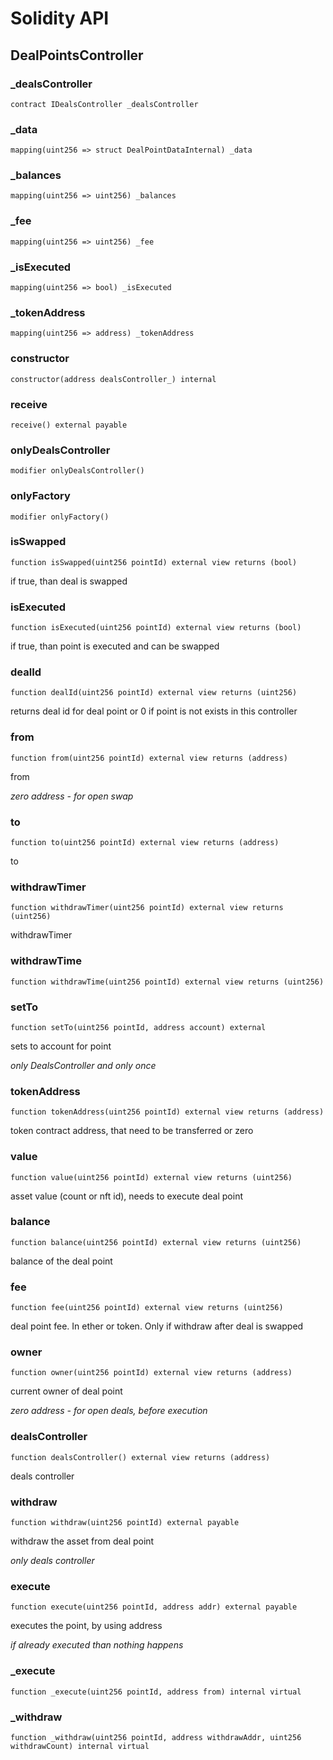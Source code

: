 # Solidity API

## DealPointsController

### _dealsController

```solidity
contract IDealsController _dealsController
```

### _data

```solidity
mapping(uint256 => struct DealPointDataInternal) _data
```

### _balances

```solidity
mapping(uint256 => uint256) _balances
```

### _fee

```solidity
mapping(uint256 => uint256) _fee
```

### _isExecuted

```solidity
mapping(uint256 => bool) _isExecuted
```

### _tokenAddress

```solidity
mapping(uint256 => address) _tokenAddress
```

### constructor

```solidity
constructor(address dealsController_) internal
```

### receive

```solidity
receive() external payable
```

### onlyDealsController

```solidity
modifier onlyDealsController()
```

### onlyFactory

```solidity
modifier onlyFactory()
```

### isSwapped

```solidity
function isSwapped(uint256 pointId) external view returns (bool)
```

if true, than deal is swapped

### isExecuted

```solidity
function isExecuted(uint256 pointId) external view returns (bool)
```

if true, than point is executed and can be swapped

### dealId

```solidity
function dealId(uint256 pointId) external view returns (uint256)
```

returns deal id for deal point or 0 if point is not exists in this controller

### from

```solidity
function from(uint256 pointId) external view returns (address)
```

from

_zero address - for open swap_

### to

```solidity
function to(uint256 pointId) external view returns (address)
```

to

### withdrawTimer

```solidity
function withdrawTimer(uint256 pointId) external view returns (uint256)
```

withdrawTimer

### withdrawTime

```solidity
function withdrawTime(uint256 pointId) external view returns (uint256)
```

### setTo

```solidity
function setTo(uint256 pointId, address account) external
```

sets to account for point

_only DealsController and only once_

### tokenAddress

```solidity
function tokenAddress(uint256 pointId) external view returns (address)
```

token contract address, that need to be transferred or zero

### value

```solidity
function value(uint256 pointId) external view returns (uint256)
```

asset value (count or nft id), needs to execute deal point

### balance

```solidity
function balance(uint256 pointId) external view returns (uint256)
```

balance of the deal point

### fee

```solidity
function fee(uint256 pointId) external view returns (uint256)
```

deal point fee. In ether or token. Only if withdraw after deal is swapped

### owner

```solidity
function owner(uint256 pointId) external view returns (address)
```

current owner of deal point

_zero address - for open deals, before execution_

### dealsController

```solidity
function dealsController() external view returns (address)
```

deals controller

### withdraw

```solidity
function withdraw(uint256 pointId) external payable
```

withdraw the asset from deal point

_only deals controller_

### execute

```solidity
function execute(uint256 pointId, address addr) external payable
```

executes the point, by using address

_if already executed than nothing happens_

### _execute

```solidity
function _execute(uint256 pointId, address from) internal virtual
```

### _withdraw

```solidity
function _withdraw(uint256 pointId, address withdrawAddr, uint256 withdrawCount) internal virtual
```

